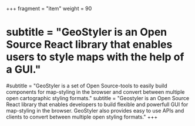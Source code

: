 +++
fragment = "item"
weight = 90

# subtitle = "GeoStyler is an Open Source React library that enables users to style maps with the help of a GUI."
#subtitle = "GeoStyler is a set of Open Source-tools to easily build components for map-styling in the browser and convert between multiple open cartographic styling formats."
subtitle = "Geostyler is an Open Source React library that enables developers to build flexible and powerfull GUI for map-styling in the browser. GeoStyler also provides easy to use APIs and clients to convert between multiple open styling formats."
+++
